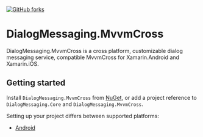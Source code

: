 [![GitHub forks](https://img.shields.io/nuget/dt/DialogMessaging.MvvmCross.svg)](https://www.nuget.org/packages/DialogMessaging.MvvmCross/)

# DialogMessaging.MvvmCross

DialogMessaging.MvvmCross is a cross platform, customizable dialog messaging service, compatible MvvmCross for Xamarin.Android and Xamarin.iOS.

## Getting started

Install `DialogMessaging.MvvmCross` from [NuGet](https://www.nuget.org/packages/DialogMessaging.MvvmCross/), or add a project reference to `DialogMessaging.Core` and `DialogMessaging.MvvmCross`.

Setting up your project differs between supported platforms:
* [Android](https://github.com/lewisbennett/dialog-messaging/blob/release-1.0.0/src/DialogMessaging.MvvmCross/Platforms/Droid/README.md)
